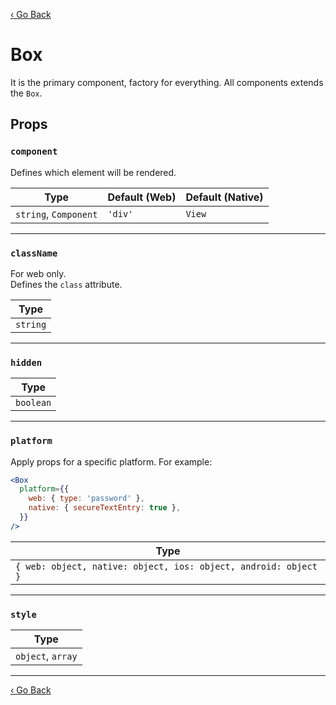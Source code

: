 [‹ Go Back](README.md)

# Box

It is the primary component, factory for everything. All components extends the `Box`.

## Props

### `component`

Defines which element will be rendered.

| Type                  | Default (Web) | Default (Native) |
|-----------------------|---------------|------------------|
| `string`, `Component` | `'div'`       | `View`           |

---

### `className`

For web only.
<br/>
Defines the `class` attribute.

| Type     |
|----------|
| `string` |

---

### `hidden`

| Type      |
|-----------|
| `boolean` |

---

### `platform`

Apply props for a specific platform. For example:
```jsx
<Box
  platform={{
    web: { type: 'password' },
    native: { secureTextEntry: true },
  }}
/>
```

| Type                                                            |
|-----------------------------------------------------------------|
| `{ web: object, native: object, ios: object, android: object }` |

---

### `style`

| Type              |
|-------------------|
| `object`, `array` |

---

[‹ Go Back](README.md)
